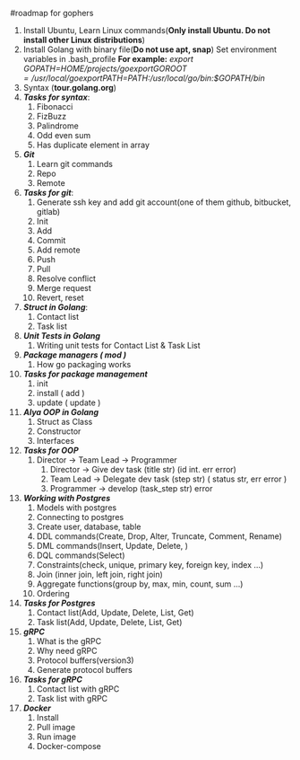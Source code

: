 #roadmap for gophers


1. Install Ubuntu, Learn Linux commands(**Only install Ubuntu. Do not install other Linux distributions**) 
2. Install Golang with binary file(**Do not use apt, snap**)
   Set environment variables in .bash_profile
   **For example:**
   _export GOPATH=$HOME/projects/go
   export GOROOT=/usr/local/go
   export PATH=$PATH:/usr/local/go/bin:$GOPATH/bin_
3. Syntax (**tour.golang.org**)
4. **_Tasks for syntax_**:
    1. Fibonacci
    2. FizBuzz
    3. Palindrome
    4. Odd even sum
    5. Has duplicate element in array
5. **_Git_**
    1. Learn git commands
    2. Repo
    3. Remote
6. **_Tasks for git_**:
    1. Generate ssh key and add git account(one of them github, bitbucket, gitlab) 
    3. Init
    3. Add
    4. Commit
    5. Add remote 
    6. Push
    7. Pull
    8. Resolve conflict
    9. Merge request
    10. Revert, reset
7. **_Struct in Golang_**:
    1. Contact list
    2. Task list
8. **_Unit Tests in Golang_**
    1. Writing unit tests for Contact List & Task List
9. **_Package managers ( mod )_**
    1. How go packaging works
10. **_Tasks for package management_**
    1. init
    2. install ( add )
    3. update ( update )
11. **_Alya OOP in Golang_**
    1. Struct as Class
    2. Constructor
    3. Interfaces
12. **_Tasks for OOP_**
    1. Director → Team Lead → Programmer
        1. Director → Give dev task (title str) (id int. err error) 
        2. Team Lead → Delegate dev task (step str) ( status str, err error )
        3. Programmer → develop (task_step str) error
13. **_Working with Postgres_**
    1. Models with postgres
    2. Connecting to postgres
    3. Create user, database, table
    4. DDL commands(Create, Drop, Alter, Truncate, Comment, Rename)
    5. DML commands(Insert, Update, Delete, )
    6. DQL commands(Select)
    7. Constraints(check, unique, primary key, foreign key, index ...)
    8. Join (inner join, left join, right join)
    9. Aggregate functions(group by, max, min, count, sum ...)
    10. Ordering 
14. **_Tasks for Postgres_**
    1. Contact list(Add, Update, Delete, List, Get)
    2. Task list(Add, Update, Delete, List, Get)
15. **_gRPC_**
    1. What is the gRPC
    2. Why need gRPC
    3. Protocol buffers(version3)
    4. Generate protocol buffers
16. **_Tasks for gRPC_**
    1. Contact list with gRPC
    2. Task list with gRPC
17. **_Docker_**
    1. Install
    2. Pull image
    3. Run image
    4. Docker-compose